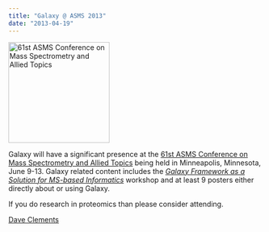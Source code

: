 ```yaml
---
title: "Galaxy @ ASMS 2013"
date: "2013-04-19"
---
```

<div class='right'><a href='/events/asms2013/'><img src="/images/logos/ASMS2013.jpg" alt="61st ASMS Conference on Mass Spectrometry and Allied Topics" width="200" /></a></div>

Galaxy will have a significant presence at the [61st ASMS Conference on Mass Spectrometry and Allied Topics](/events/asms2013/) being held in Minneapolis, Minnesota, June 9-13.  Galaxy related content includes the *[Galaxy Framework as a Solution for MS-based Informatics](/events/asms2013/#workshop-the-galaxy-framework-as-a-solution-for-ms-based-informatics)* workshop and at least 9 posters either directly about or using Galaxy.

If you do research in proteomics than please consider attending.

[Dave Clements](/people/dave-clements/)
